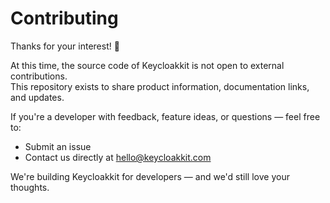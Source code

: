 # Contributing

Thanks for your interest! 🙌

At this time, the source code of Keycloakkit is not open to external contributions.  
This repository exists to share product information, documentation links, and updates.

If you're a developer with feedback, feature ideas, or questions — feel free to:

- Submit an issue
- Contact us directly at hello@keycloakkit.com

We're building Keycloakkit for developers — and we'd still love your thoughts.
